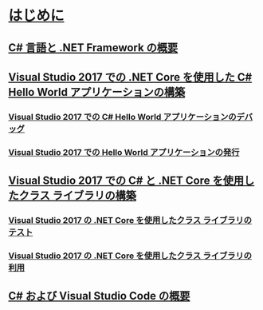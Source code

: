 # [はじめに](index.md)
## [C# 言語と .NET Framework の概要](introduction-to-the-csharp-language-and-the-net-framework.md)
## [Visual Studio 2017 での .NET Core を使用した C# Hello World アプリケーションの構築](../../core/tutorials/with-visual-studio.md)
### [Visual Studio 2017 での C# Hello World アプリケーションのデバッグ](../../core/tutorials/debugging-with-visual-studio.md)
### [Visual Studio 2017 での Hello World アプリケーションの発行](../../core/tutorials/publishing-with-visual-studio.md)
## [Visual Studio 2017 での C# と .NET Core を使用したクラス ライブラリの構築](../../core/tutorials/library-with-visual-studio.md)
### [Visual Studio 2017 の .NET Core を使用したクラス ライブラリのテスト](../../core/tutorials/testing-library-with-visual-studio.md)
### [Visual Studio 2017 の .NET Core を使用したクラス ライブラリの利用](../../core/tutorials/consuming-library-with-visual-studio.md)
## [C# および Visual Studio Code の概要](../../core/tutorials/with-visual-studio-code.md)
